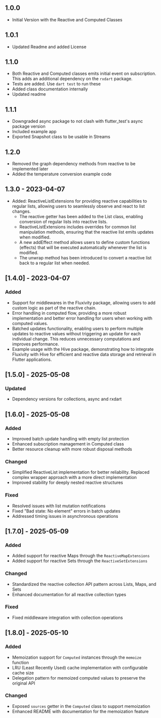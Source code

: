 ## 1.0.0

* Initial Version with the Reactive and Computed Classes

## 1.0.1

* Updated Readme and added License

## 1.1.0

* Both Reactive and Computed classes emits initial event on subscription. This adds an additional dependency on the `rxdart` package.
* Tests are added. Use `dart test` to run these
* Added class documentation internally
* Updated readme

## 1.1.1
* Downgraded async package to not clash with flutter_test's async package version
* Included example app
* Exported Snapshot class to be usable in Streams

## 1.2.0
* Removed the graph dependency methods from reactive to be implemented later
* Added the temperature conversion example code

## 1.3.0  - 2023-04-07
* Added: ReactiveListExtensions for providing reactive capabilities to regular lists, allowing users to seamlessly observe and react to list changes.
  * The reactive getter has been added to the List class, enabling conversion of regular lists into reactive lists.
  * ReactiveListExtensions includes overrides for common list manipulation methods, ensuring that the reactive list emits updates when modified.
  * A new addEffect method allows users to define custom functions (effects) that will be executed automatically whenever the list is modified.
  * The unwrap method has been introduced to convert a reactive list back to a regular list when needed.

## [1.4.0] - 2023-04-07

### Added
- Support for middlewares in the Fluxivity package, allowing users to add custom logic as part of the reactive chain.
- Error handling in computed flow, providing a more robust implementation and better error handling for users when working with computed values.
- Batched updates functionality, enabling users to perform multiple updates to reactive values without triggering an update for each individual change. This reduces unnecessary computations and improves performance.
- Example usage with the Hive package, demonstrating how to integrate Fluxivity with Hive for efficient and reactive data storage and retrieval in Flutter applications.

## [1.5.0] - 2025-05-08

### Updated
- Dependency versions for collections, async and rxdart

## [1.6.0] - 2025-05-08

### Added
- Improved batch update handling with empty list protection
- Enhanced subscription management in Computed class
- Better resource cleanup with more robust disposal methods

### Changed
- Simplified ReactiveList implementation for better reliability. Replaced complex wrapper approach with a more direct implementation
- Improved stability for deeply nested reactive structures

### Fixed
- Resolved issues with list mutation notifications
- Fixed "Bad state: No element" errors in batch updates
- Addressed timing issues in asynchronous operations

## [1.7.0] - 2025-05-09

### Added
- Added support for reactive Maps through the `ReactiveMapExtensions`
- Added support for reactive Sets through the `ReactiveSetExtensions`

### Changed
- Standardized the reactive collection API pattern across Lists, Maps, and Sets
- Enhanced documentation for all reactive collection types

### Fixed
- Fixed middleware integration with collection operations

## [1.8.0] - 2025-05-10

### Added
- Memoization support for `Computed` instances through the `memoize` function
- LRU (Least Recently Used) cache implementation with configurable cache size
- Delegation pattern for memoized computed values to preserve the original API

### Changed
- Exposed `sources` getter in the `Computed` class to support memoization
- Enhanced README with documentation for the memoization feature
